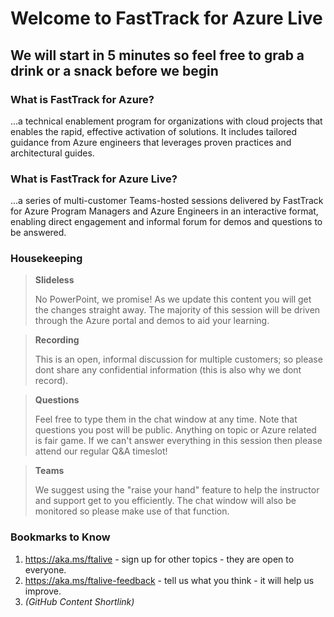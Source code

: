 # Welcome to FastTrack for Azure Live

## We will start in 5 minutes so feel free to grab a drink or a snack before we begin


### What is FastTrack for Azure?
...a technical enablement program for organizations with cloud projects that enables the rapid, effective activation of solutions. It includes tailored guidance from Azure engineers that leverages proven practices and architectural guides.

### What is FastTrack for Azure Live?
...a series of multi-customer Teams-hosted sessions delivered by FastTrack for Azure Program Managers and Azure Engineers in an interactive format, enabling direct engagement and informal forum for demos and questions to be answered.

### Housekeeping

> **Slideless** 
> 
> No PowerPoint, we promise! As we update this content you will get the changes straight away. The majority of this session will be driven through the Azure portal and demos to aid your learning.

> **Recording** 
> 
> This is an open, informal discussion for multiple customers; so please dont share any confidential information (this is also why we dont record).

> **Questions** 
> 
> Feel free to type them in the chat window at any time. Note that questions you post will be public. Anything on topic or Azure related is fair game. If we can't answer everything in this session then please attend our regular Q&A timeslot!

> **Teams** 
> 
> We suggest using the "raise your hand" feature to help the instructor and support get to you efficiently. The chat window will also be monitored so please make use of that function.


### Bookmarks to Know
1. https://aka.ms/ftalive - sign up for other topics - they are open to everyone.
2. https://aka.ms/ftalive-feedback - tell us what you think - it will help us improve.
3. *(GitHub Content Shortlink)*
